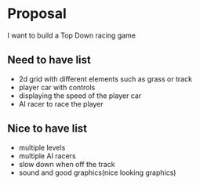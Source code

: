 # Proposal

I want to build a Top Down racing game

## Need to have list
  - 2d grid with different elements such as grass or track
  - player car with controls
  - displaying the speed of the player car
  - AI racer to race the player

## Nice to have list
  - multiple levels
  - multiple AI racers
  - slow down when off the track
  - sound and good graphics(nice looking graphics)
